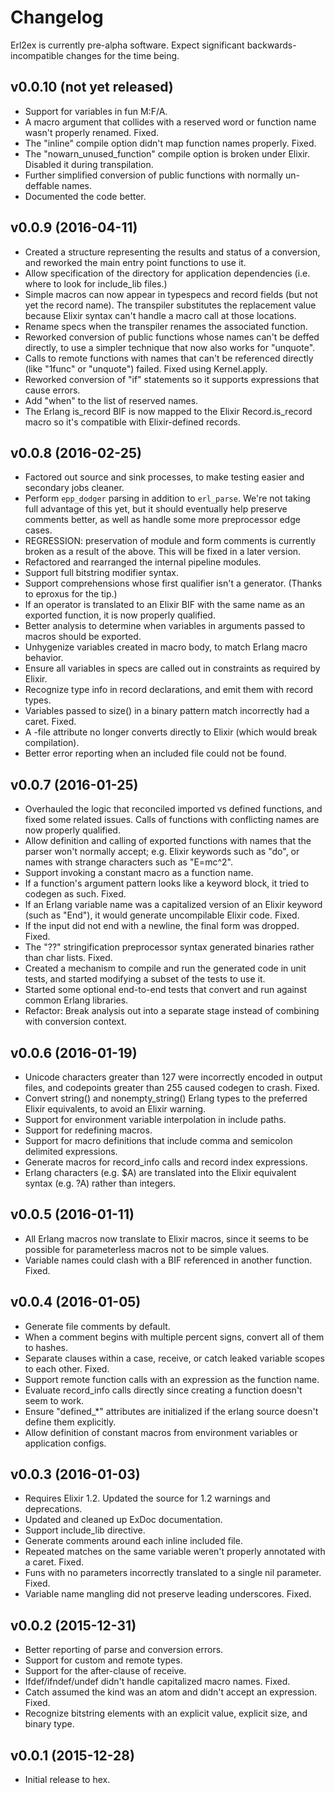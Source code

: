 # Changelog

Erl2ex is currently pre-alpha software. Expect significant backwards-incompatible changes for the time being.

## v0.0.10 (not yet released)

*   Support for variables in fun M:F/A.
*   A macro argument that collides with a reserved word or function name wasn't properly renamed. Fixed.
*   The "inline" compile option didn't map function names properly. Fixed.
*   The "nowarn_unused_function" compile option is broken under Elixir. Disabled it during transpilation.
*   Further simplified conversion of public functions with normally un-deffable names.
*   Documented the code better.

## v0.0.9 (2016-04-11)

*   Created a structure representing the results and status of a conversion, and reworked the main entry point functions to use it.
*   Allow specification of the directory for application dependencies (i.e. where to look for include_lib files.)
*   Simple macros can now appear in typespecs and record fields (but not yet the record name). The transpiler substitutes the replacement value because Elixir syntax can't handle a macro call at those locations.
*   Rename specs when the transpiler renames the associated function.
*   Reworked conversion of public functions whose names can't be deffed directly, to use a simpler technique that now also works for "unquote".
*   Calls to remote functions with names that can't be referenced directly (like "1func" or "unquote") failed. Fixed using Kernel.apply.
*   Reworked conversion of "if" statements so it supports expressions that cause errors.
*   Add "when" to the list of reserved names.
*   The Erlang is_record BIF is now mapped to the Elixir Record.is_record macro so it's compatible with Elixir-defined records.

## v0.0.8 (2016-02-25)

*   Factored out source and sink processes, to make testing easier and secondary jobs cleaner.
*   Perform `epp_dodger` parsing in addition to `erl_parse`. We're not taking full advantage of this yet, but it should eventually help preserve comments better, as well as handle some more preprocessor edge cases.
*   REGRESSION: preservation of module and form comments is currently broken as a result of the above. This will be fixed in a later version.
*   Refactored and rearranged the internal pipeline modules.
*   Support full bitstring modifier syntax.
*   Support comprehensions whose first qualifier isn't a generator. (Thanks to eproxus for the tip.)
*   If an operator is translated to an Elixir BIF with the same name as an exported function, it is now properly qualified.
*   Better analysis to determine when variables in arguments passed to macros should be exported.
*   Unhygenize variables created in macro body, to match Erlang macro behavior.
*   Ensure all variables in specs are called out in constraints as required by Elixir.
*   Recognize type info in record declarations, and emit them with record types.
*   Variables passed to size() in a binary pattern match incorrectly had a caret. Fixed.
*   A -file attribute no longer converts directly to Elixir (which would break compilation).
*   Better error reporting when an included file could not be found.

## v0.0.7 (2016-01-25)

*   Overhauled the logic that reconciled imported vs defined functions, and fixed some related issues. Calls of functions with conflicting names are now properly qualified.
*   Allow definition and calling of exported functions with names that the parser won't normally accept; e.g. Elixir keywords such as "do", or names with strange characters such as "E=mc^2".
*   Support invoking a constant macro as a function name.
*   If a function's argument pattern looks like a keyword block, it tried to codegen as such. Fixed.
*   If an Erlang variable name was a capitalized version of an Elixir keyword (such as "End"), it would generate uncompilable Elixir code. Fixed.
*   If the input did not end with a newline, the final form was dropped. Fixed.
*   The "??" stringification preprocessor syntax generated binaries rather than char lists. Fixed.
*   Created a mechanism to compile and run the generated code in unit tests, and started modifying a subset of the tests to use it.
*   Started some optional end-to-end tests that convert and run against common Erlang libraries.
*   Refactor: Break analysis out into a separate stage instead of combining with conversion context.

## v0.0.6 (2016-01-19)

*   Unicode characters greater than 127 were incorrectly encoded in output files, and codepoints greater than 255 caused codegen to crash. Fixed.
*   Convert string() and nonempty_string() Erlang types to the preferred Elixir equivalents, to avoid an Elixir warning.
*   Support for environment variable interpolation in include paths.
*   Support for redefining macros.
*   Support for macro definitions that include comma and semicolon delimited expressions.
*   Generate macros for record_info calls and record index expressions.
*   Erlang characters (e.g. $A) are translated into the Elixir equivalent syntax (e.g. ?A) rather than integers.

## v0.0.5 (2016-01-11)

*   All Erlang macros now translate to Elixir macros, since it seems to be possible for parameterless macros not to be simple values.
*   Variable names could clash with a BIF referenced in another function. Fixed.

## v0.0.4 (2016-01-05)

*   Generate file comments by default.
*   When a comment begins with multiple percent signs, convert all of them to hashes.
*   Separate clauses within a case, receive, or catch leaked variable scopes to each other. Fixed.
*   Support remote function calls with an expression as the function name.
*   Evaluate record_info calls directly since creating a function doesn't seem to work.
*   Ensure "defined_*" attributes are initialized if the erlang source doesn't define them explicitly.
*   Allow definition of constant macros from environment variables or application configs.

## v0.0.3 (2016-01-03)

*   Requires Elixir 1.2. Updated the source for 1.2 warnings and deprecations.
*   Updated and cleaned up ExDoc documentation.
*   Support include_lib directive.
*   Generate comments around each inline included file.
*   Repeated matches on the same variable weren't properly annotated with a caret. Fixed.
*   Funs with no parameters incorrectly translated to a single nil parameter. Fixed.
*   Variable name mangling did not preserve leading underscores. Fixed.

## v0.0.2 (2015-12-31)

*   Better reporting of parse and conversion errors.
*   Support for custom and remote types.
*   Support for the after-clause of receive.
*   Ifdef/ifndef/undef didn't handle capitalized macro names. Fixed.
*   Catch assumed the kind was an atom and didn't accept an expression. Fixed.
*   Recognize bitstring elements with an explicit value, explicit size, and binary type.

## v0.0.1 (2015-12-28)

*   Initial release to hex.

